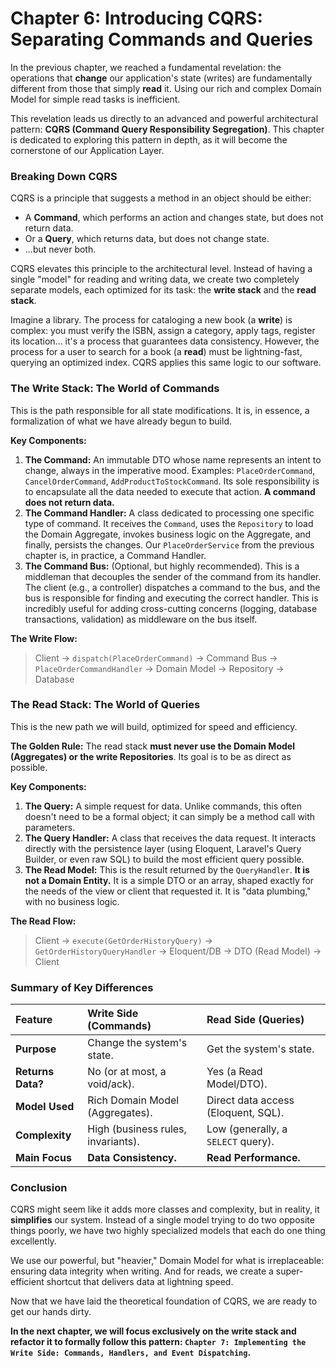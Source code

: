 # Chapter 6: Introducing CQRS: Separating Commands and Queries

In the previous chapter, we reached a fundamental revelation: the operations that **change** our application's state (writes) are fundamentally different from those that simply **read** it. Using our rich and complex Domain Model for simple read tasks is inefficient.

This revelation leads us directly to an advanced and powerful architectural pattern: **CQRS (Command Query Responsibility Segregation)**. This chapter is dedicated to exploring this pattern in depth, as it will become the cornerstone of our Application Layer.

### Breaking Down CQRS

CQRS is a principle that suggests a method in an object should be either:
* A **Command**, which performs an action and changes state, but does not return data.
* Or a **Query**, which returns data, but does not change state.
* ...but never both.

CQRS elevates this principle to the architectural level. Instead of having a single "model" for reading and writing data, we create two completely separate models, each optimized for its task: the **write stack** and the **read stack**.

Imagine a library. The process for cataloging a new book (a **write**) is complex: you must verify the ISBN, assign a category, apply tags, register its location... it's a process that guarantees data consistency. However, the process for a user to search for a book (a **read**) must be lightning-fast, querying an optimized index. CQRS applies this same logic to our software.

### The Write Stack: The World of Commands

This is the path responsible for all state modifications. It is, in essence, a formalization of what we have already begun to build.

**Key Components:**

1.  **The Command:** An immutable DTO whose name represents an intent to change, always in the imperative mood. Examples: `PlaceOrderCommand`, `CancelOrderCommand`, `AddProductToStockCommand`. Its sole responsibility is to encapsulate all the data needed to execute that action. **A command does not return data.**
2.  **The Command Handler:** A class dedicated to processing one specific type of command. It receives the `Command`, uses the `Repository` to load the Domain Aggregate, invokes business logic on the Aggregate, and finally, persists the changes. Our `PlaceOrderService` from the previous chapter is, in practice, a Command Handler.
3.  **The Command Bus:** (Optional, but highly recommended). This is a middleman that decouples the sender of the command from its handler. The client (e.g., a controller) dispatches a command to the bus, and the bus is responsible for finding and executing the correct handler. This is incredibly useful for adding cross-cutting concerns (logging, database transactions, validation) as middleware on the bus itself.

**The Write Flow:**
> Client → `dispatch(PlaceOrderCommand)` → Command Bus → `PlaceOrderCommandHandler` → Domain Model → Repository → Database

### The Read Stack: The World of Queries

This is the new path we will build, optimized for speed and efficiency.

**The Golden Rule:** The read stack **must never use the Domain Model (Aggregates) or the write Repositories**. Its goal is to be as direct as possible.

**Key Components:**

1.  **The Query:** A simple request for data. Unlike commands, this often doesn't need to be a formal object; it can simply be a method call with parameters.
2.  **The Query Handler:** A class that receives the data request. It interacts directly with the persistence layer (using Eloquent, Laravel's Query Builder, or even raw SQL) to build the most efficient query possible.
3.  **The Read Model:** This is the result returned by the `QueryHandler`. **It is not a Domain Entity.** It is a simple DTO or an array, shaped exactly for the needs of the view or client that requested it. It is "data plumbing," with no business logic.

**The Read Flow:**
> Client → `execute(GetOrderHistoryQuery)` → `GetOrderHistoryQueryHandler` → Eloquent/DB → DTO (Read Model) → Client

### Summary of Key Differences

| Feature         | Write Side (Commands)                        | Read Side (Queries)                          |
| :-------------- | :------------------------------------------- | :------------------------------------------- |
| **Purpose** | Change the system's state.                   | Get the system's state.                      |
| **Returns Data?** | No (or at most, a void/ack).                 | Yes (a Read Model/DTO).                      |
| **Model Used** | Rich Domain Model (Aggregates).              | Direct data access (Eloquent, SQL).          |
| **Complexity** | High (business rules, invariants).           | Low (generally, a `SELECT` query).           |
| **Main Focus** | **Data Consistency.** | **Read Performance.** |


### Conclusion

CQRS might seem like it adds more classes and complexity, but in reality, it **simplifies** our system. Instead of a single model trying to do two opposite things poorly, we have two highly specialized models that each do one thing excellently.

We use our powerful, but "heavier," Domain Model for what is irreplaceable: ensuring data integrity when writing. And for reads, we create a super-efficient shortcut that delivers data at lightning speed.

Now that we have laid the theoretical foundation of CQRS, we are ready to get our hands dirty.

**In the next chapter, we will focus exclusively on the write stack and refactor it to formally follow this pattern: `Chapter 7: Implementing the Write Side: Commands, Handlers, and Event Dispatching`.**